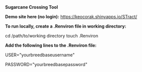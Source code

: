 **Sugarcane Crossing Tool**

**Demo site here (no login):** 
https://keocorak.shinyapps.io/STract/

**To run locally, create a .Renviron file in working directory:**

cd /path/to/working directory
touch .Renviron

**Add the following lines to the .Renviron file:**

USER="yourbreedbaseusername"

PASSWORD="yourbreedbasepassword"


